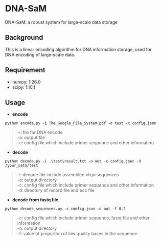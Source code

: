 # DNA-SaM
DNA-SaM: a robust system for large-scale data storage

## Background
This is a linear encoding algorithm for DNA information storage, used for DNA encoding of large-scale data.

## Requirement
* numpy: 1.26.0
* scipy: 1.10.1

## Usage
* **encode**  
```
python encode.py -i The_Google_File_System.pdf -o test -c config.json
```
> -i: file for DNA encode  
> -o: output file  
> -c: config file which include primer sequence and other information  

* **decode**  
```
python decode.py -i .\test\result.txt -o out -c config.json -d /your_path/test
```
> -i: decode file include assembled oligo sequences  
> -o: output directory  
> -c: config file which include primer sequence and other information  
> -d: directory of record file and ecc file  

* **decode from fastq file**  
```
python decode_sequences.py -c config.json -o out -f 0.2
```
> -c: config file which include primer sequence, fastq file and other information  
> -o: output directory  
> -f: value of proportion of low quality bases in the sequence  
